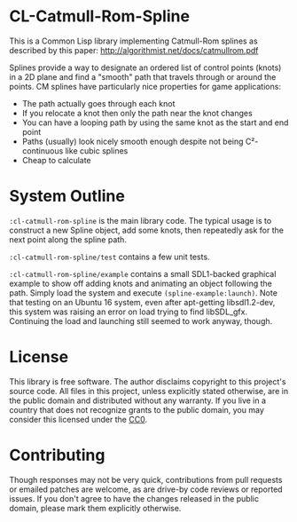 # CL-Catmull-Rom-Spline

This is a Common Lisp library implementing Catmull-Rom splines as described by
this paper: http://algorithmist.net/docs/catmullrom.pdf

Splines provide a way to designate an ordered list of control points (knots) in
a 2D plane and find a "smooth" path that travels through or around the points.
CM splines have particularly nice properties for game applications:

* The path actually goes through each knot
* If you relocate a knot then only the path near the knot changes
* You can have a looping path by using the same knot as the start and end point
* Paths (usually) look nicely smooth enough despite not being C²-continuous like
  cubic splines
* Cheap to calculate

# System Outline

`:cl-catmull-rom-spline` is the main library code. The typical usage is to
construct a new Spline object, add some knots, then repeatedly ask for the next
point along the spline path.

`:cl-catmull-rom-spline/test` contains a few unit tests.

`:cl-catmull-rom-spline/example` contains a small SDL1-backed graphical example
to show off adding knots and animating an object following the path. Simply
load the system and execute `(spline-example:launch)`.
Note that testing on an Ubuntu 16 system, even after apt-getting libsdl1.2-dev,
this system was raising an error on load trying to find libSDL\_gfx.
Continuing the load and launching still seemed to work anyway, though.

# License

This library is free software. The author disclaims copyright to this project's
source code. All files in this project, unless explicitly stated otherwise, are
in the public domain and distributed without any warranty. If you live in a
country that does not recognize grants to the public domain, you may consider
this licensed under the
[CC0](https://creativecommons.org/share-your-work/public-domain/cc0/).

# Contributing

Though responses may not be very quick, contributions from pull requests or
emailed patches are welcome, as are drive-by code reviews or reported issues.
If you don't agree to have the changes released in the public domain, please
mark them explicitly otherwise.
